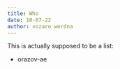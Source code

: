 ```yaml
---
title: Who
date: 10-07-22
author: vozaro werdna
---
```


This is actually supposed to be a list:
  - orazov-ae

